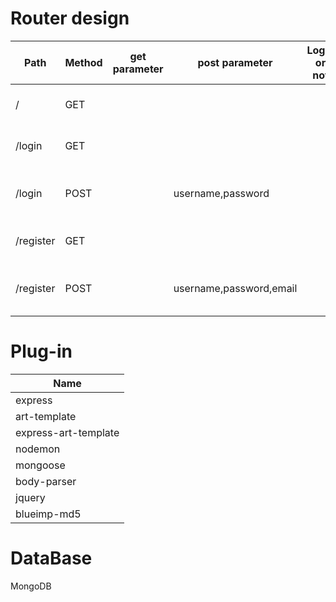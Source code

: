 # **Router design**

| Path      | Method | get parameter | post parameter          | Login or not | Remarks                      |
| --------- | ------ | ------------- | ----------------------- | ------------ | ---------------------------- |
| /         | GET    |               |                         |              | Render main page             |
| /login    | GET    |               |                         |              | Render login page            |
| /login    | POST   |               | username,password       |              | Handing the Login Request    |
| /register | GET    |               |                         |              | Render register page         |
| /register | POST   |               | username,password,email |              | Handing the register Request |



# **Plug-in**



| Name                 |
| -------------------- |
| express              |
| art-template         |
| express-art-template |
| nodemon              |
| mongoose             |
| body-parser          |
| jquery               |
| blueimp-md5          |



# **DataBase**

MongoDB

